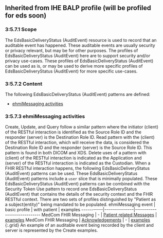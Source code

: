 ## Inherited from IHE BALP profile (will be profiled for eds soon)
### 3:5.7.1 Scope
The EdsBasicDeliveryStatus (AuditEvent) resource is used to record that an auditable event has happened. These auditable events are usually security or privacy relevant, but may be for other purposes. The profiles of EdsBasicDeliveryStatus (AuditEvent) here are to support security and/or privacy use-cases. These profiles of EdsBasicDeliveryStatus (AuditEvent) can be used as is, or may be used to derive more specific profiles of EdsBasicDeliveryStatus (AuditEvent) for more specific use-cases. 
### 3:5.7.2 Content
The following EdsBasicDeliveryStatus (AuditEvent) patterns are defined:
- [ehmiMessaging activities](content.html)
### 3:5.7.3 ehmiMessaging  activities
Create, Update, and Query follow a similar pattern where the initiator (client) of the RESTful interaction is identified as the Source Role ID and the responder (server) is the Destination Role ID. Read pattern with the (client) of the RESTful interaction, which will receive the data, is considered the Destination Role ID and the responder (server) is the Source Role ID. This pattern is found in both DICOM and XDS. Delete uses of a pattern with (client) of the RESTful interaction is indicated as the Application and (server) of the RESTful interaction is indicated as the Custodian.
When a FHIR RESTful interaction happens, the following EdsBasicDeliveryStatus (AuditEvent) patterns can be used. These EdsBasicDeliveryStatus (AuditEvent) patterns include a `user` slice that is minimally populated. These EdsBasicDeliveryStatus (AuditEvent) patterns can be combined with the Security Token Use pattern to record one EdsBasicDeliveryStatus (AuditEvent) that contains the details of the security context and the FHIR RESTful context.
There are two sets of profiles distinguished by "Patient as a subject(entity)" being mandated to be populated. 
 ehmiMessaging event | basic profile | with patient | examples
-----------|---------------|-----------------------------
MedCom FHIR Messaging | - | [Patient related Messages](StructureDefinition-EdsPatientDeliveryStatus.html) | [examples](index.html)
MedCom FHIR Messaging | [Acknowledgements](StructureDefinition-EdsBasicDeliveryStatus.html) | - | [examples](index.html)
{:.grid}
An example of an auditable event being recorded by the client and server is represented by the Create examples. 
